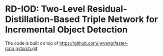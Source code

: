 # RD-IOD: Two-Level Residual-Distillation-Based Triple Network for Incremental Object Detection

The code is built on top of https://github.com/jwyang/faster-rcnn.pytorch.git 
